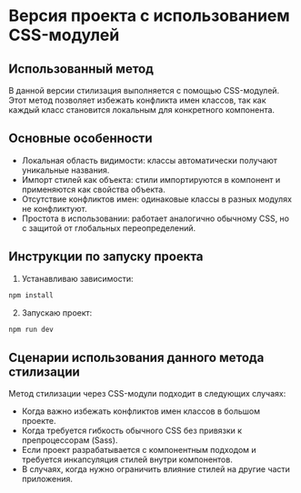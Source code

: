 # Версия проекта с использованием CSS-модулей
## Использованный метод
В данной версии стилизация выполняется с помощью CSS-модулей. Этот метод позволяет избежать конфликта имен классов, так как каждый класс становится локальным для конкретного компонента.
## Основные особенности
* Локальная область видимости: классы автоматически получают уникальные названия.
* Импорт стилей как объекта: стили импортируются в компонент и применяются как свойства объекта.
* Отсутствие конфликтов имен: одинаковые классы в разных модулях не конфликтуют.
* Простота в использовании: работает аналогично обычному CSS, но с защитой от глобальных переопределений.
## Инструкции по запуску проекта
1. Устанавливаю зависимости:
```bash
npm install
```
2. Запускаю проект:
```bash
npm run dev
```
## Сценарии использования данного метода стилизации
Метод стилизации через CSS-модули подходит в следующих случаях:
* Когда важно избежать конфликтов имен классов в большом проекте.
* Когда требуется гибкость обычного CSS без привязки к препроцессорам (Sass).
* Если проект разрабатывается с компонентным подходом и требуется инкапсуляция стилей внутри компонентов.
* В случаях, когда нужно ограничить влияние стилей на другие части приложения.
